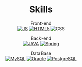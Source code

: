 <!--### Hi there 👋-->

<!--
**LimYoungGyun/LimYoungGyun** is a ✨ _special_ ✨ repository because its `README.md` (this file) appears on your GitHub profile.

Here are some ideas to get you started:

- 🔭 I’m currently working on ...
- 🌱 I’m currently learning ...
- 👯 I’m looking to collaborate on ...
- 🤔 I’m looking for help with ...
- 💬 Ask me about ...
- 📫 How to reach me: ...
- 😄 Pronouns: ...
- ⚡ Fun fact: ...
-->


<div align=center>
  
# Skills
Front-end <br>
[![JS](https://img.shields.io/badge/JavaScript-F7DF1E?style=flat-square&logo=JavaScript&logoColor=black)]() [![HTML5](https://img.shields.io/badge/HTML5-E34F26?style=flat-square&logo=HTML5&logoColor=white)]() ![CSS](https://img.shields.io/badge/CSS-1572B6?style=flat-square&logo=CSS3&logoColor=white)
<br>
  
Back-end <br>
[![JAVA](https://img.shields.io/badge/JAVA-007396?style=flat-square&logo=JAVA&logoColor=white)]() [![Spring](https://img.shields.io/badge/Spring-6DB33F?style=flat-square&logo=Spring&logoColor=white)]()

DataBase <br>
[![MySQL](https://img.shields.io/badge/MySQL-4479A1?style=flat-square&logo=MySQL&logoColor=white)]() [![Oracle](https://img.shields.io/badge/Oracle-F80000?style=flat-square&logo=Oracle&logoColor=white)]() [![PostgreSQL](https://img.shields.io/badge/PostgreSQL-4169E1?style=flat-square&logo=PostgreSQL&logoColor=white)]()

</div>
  

